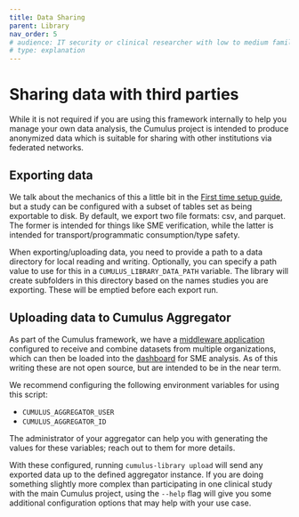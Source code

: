 ```yaml
---
title: Data Sharing
parent: Library
nav_order: 5
# audience: IT security or clinical researcher with low to medium familiarity with project
# type: explanation
---
```


# Sharing data with third parties

While it is not required if you are using this framework internally to help you manage
your own data analysis, the Cumulus project is intended to produce anonymized data
which is suitable for sharing with other institutions via federated networks.

## Exporting data

We talk about the mechanics of this a little bit in the 
[First time setup guide](./first-time-setup.md), but a study can be configured with a
subset of tables set as being exportable to disk. By default, we export two file
formats: csv, and parquet. The former is intended for things like SME verification,
while the latter is intended for transport/programmatic consumption/type safety.

When exporting/uploading data, you need to provide a path to a data directory for
local reading and writing. Optionally, you can specify a path value to use for this
in a `CUMULUS_LIBRARY_DATA_PATH` variable. The library will create subfolders in
this directory based on the names studies you are exporting. These will be emptied
before each export run.

## Uploading data to Cumulus Aggregator

As part of the Cumulus framework, we have a 
[middleware application](https://github.com/smart-on-fhir/cumulus-aggregator/) 
configured to receive and combine datasets from multiple organizations, which can
then be loaded into the [dashboard](https://github.com/smart-on-fhir/cumulus-app) 
for SME analysis. As of this writing these are not open source, but are intended
to be in the near term.

We recommend configuring the following environment variables for using this script:

- `CUMULUS_AGGREGATOR_USER`
- `CUMULUS_AGGREGATOR_ID`

The administrator of your aggregator can help you with generating the values for
these variables; reach out to them for more details.

With these configured, running `cumulus-library upload` will send any exported
data up to the defined aggregator instance. If you are doing something slightly
more complex than participating in one clinical study with the main Cumulus project,
using the `--help` flag will give you some additional configuration options that
may help with your use case.